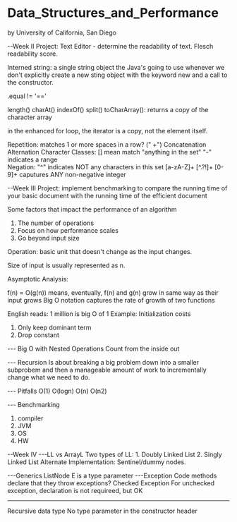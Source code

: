 # Data_Structures_and_Performance
by University of California, San Diego

--Week II
Project: Text Editor - determine the readability of text.
Flesch readability score.

Interned string: a single string object the Java's going to use whenever we don't explicitly create a new sting object with the keyword new and a call to the constructor.

.equal != '=='

length()
charAt()
indexOf()
split()
toCharArray(): returns a copy of the character array

in the enhanced for loop, the iterator is a copy, not the element itself.

Repetition: matches 1 or more spaces in a row? (" +")
Concatenation
Alternation
Character Classes: [] mean match "anything in the set"   "-" indicates a range   
Negation: "^" indicates NOT any characters in this set   [a-zA-Z]+   [^.?!]+
[0-9]+ caputures ANY non-negative integer

--Week III
Project: implement benchmarking to compare the running time of your basic document with the running time of the efficient document

Some factors that impact the performance of an algorithm
1. The number of operations
2. Focus on how performance scales
3. Go beyond input size

Operation: basic unit that doesn't change as the input changes.

Size of input is usually represented as n.

Asymptotic Analysis:


f(n) = O(g(n)) means, eventually, f(n) and g(n) grow in same way as their input grows
Big O notation captures the rate of growth of two functions

English reads: 1 million is big O of 1
Example: Initialization costs

1. Only keep dominant term
2. Drop constant

--- Big O with Nested Operations
Count from the inside out

--- Recursion
Is about breaking a big problem down into a smaller subprobem and then a manageable amount of work to incrementally change what we need to do.

--- Pitfalls
O(1) O(logn) O(n) O(n2)

--- Benchmarking
1. compiler
2. JVM 
3. OS
4. HW

--Week IV
---LL vs ArrayL
Two types of LL: 1. Doubly Linked List 2. Singly Linked List
Alternate Implementation: Sentinel/dummy nodes.

---Generics 
ListNode<E>     E is a type parameter
---Exception
Code methods declare that they throw exceptions? Checked Exception
For unchecked exception, declaration is not requireed, but OK

---
Recursive data type
No type parameter in the constructor header
